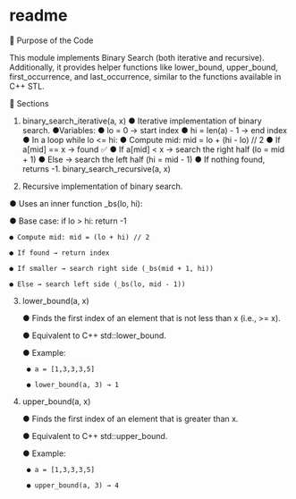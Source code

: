 # readme


📌 Purpose of the Code

This module implements Binary Search (both iterative and recursive).
Additionally, it provides helper functions like lower_bound, upper_bound, first_occurrence, and last_occurrence, similar to the functions available in C++ STL.


🧩 Sections
1. binary_search_iterative(a, x)
    ● Iterative implementation of binary search.
    ●Variables:
        ● lo = 0  →  start index
        ● hi = len(a) - 1  →  end index
    ● In a loop while lo <= hi:
       ● Compute mid:
            mid = lo + (hi - lo) // 2
        ● If a[mid] == x → found ✅
        ● If a[mid] < x → search the right half (lo = mid + 1)
        ● Else → search the left half (hi = mid - 1)
    ● If nothing found, returns -1.
binary_search_recursive(a, x)


2. Recursive implementation of binary search.

● Uses an inner function _bs(lo, hi):

● Base case: if lo > hi: return -1

    ● Compute mid: mid = (lo + hi) // 2

    ● If found → return index

    ● If smaller → search right side (_bs(mid + 1, hi))

    ● Else → search left side (_bs(lo, mid - 1))

3. lower_bound(a, x)

    ● Finds the first index of an element that is not less than x (i.e., >= x).

    ● Equivalent to C++ std::lower_bound.

    ● Example:

        ● a = [1,3,3,3,5]

        ● lower_bound(a, 3) → 1


4. upper_bound(a, x)

    ● Finds the first index of an element that is greater than x.

    ● Equivalent to C++ std::upper_bound.
        
    ● Example:

        ● a = [1,3,3,3,5]

        ● upper_bound(a, 3) → 4
